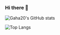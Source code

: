 ### Hi there 👋

![Gaha20's GitHub stats](https://github-readme-stats.vercel.app/api?username=gaha20&show_icons=true&theme=cobalt)

![Top Langs](https://github-readme-stats.vercel.app/api/top-langs/?username=gaha20&langs_count=8)

<!--
**gaha20/gaha20** is a ✨ _special_ ✨ repository because its `README.md` (this file) appears on your GitHub profile.

Here are some ideas to get you started:

- 🔭 I’m currently working on ...
- 🌱 I’m currently learning ...
- 👯 I’m looking to collaborate on ...
- 🤔 I’m looking for help with ...
- 💬 Ask me about ...
- 📫 How to reach me: ...
- 😄 Pronouns: ...
- ⚡ Fun fact: ...
-->

